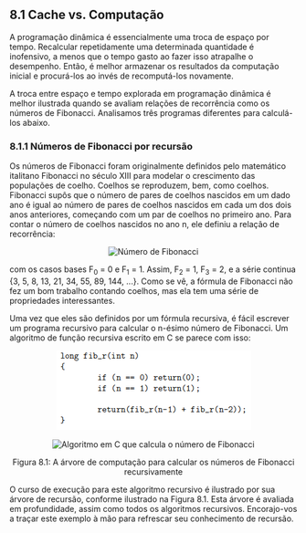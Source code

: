 ## 8.1 Cache vs. Computação

A programação dinâmica é essencialmente uma troca de espaço por tempo. Recalcular repetidamente uma determinada quantidade é inofensivo, a menos que o tempo gasto ao fazer isso atrapalhe o desempenho. Então, é melhor armazenar os resultados da computação inicial e procurá-los ao invés de recomputá-los novamente.

A troca entre espaço e tempo explorada em programação dinâmica é melhor ilustrada quando se avaliam relações de recorrência como os números de Fibonacci. Analisamos três programas diferentes para calculá-los abaixo.

### 8.1.1 Números de Fibonacci por recursão

Os números de Fibonacci foram originalmente definidos pelo matemático italitano Fibonacci no século XIII para modelar o crescimento das populações de coelho. Coelhos se reproduzem, bem, como coelhos. Fibonacci supôs que o número de pares de coelhos nascidos em um dado ano é igual ao número de pares de coelhos nascidos em cada um dos dois anos anteriores, começando com um par de coelhos no primeiro ano. Para contar o número de coelhos nascidos no ano n, ele definiu a relação de recorrência:

<p align="center"><img src="../imgs/Número_de_Fibonacci.png?raw=true" alt="Número de Fibonacci" title="Número de Fibonacci"><br></p>

com os casos bases F<sub>0</sub> = 0 e F<sub>1</sub> = 1. Assim, F<sub>2</sub> = 1, F<sub>3</sub> = 2, e a série continua {3, 5, 8, 13, 21, 34, 55, 89, 144, ...}. Como se vê, a fórmula de Fibonacci não fez um bom trabalho contando coelhos, mas ela tem uma série de propriedades interessantes.

Uma vez que eles são definidos por um fórmula recursiva, é fácil escrever um programa recursivo para calcular o n-ésimo número de Fibonacci. Um algoritmo de função recursiva escrito em C se parece com isso:

<p align="center"><img src="../imgs/Algoritmo-recusivo-que-calcula-Fibonacci.png?raw=true" alt="Algoritmo em C que calcula o número de Fibonacci" title="Algoritmo em C que calcula o número de Fibonacci"><br></p>

<p align="center"><img src="../imgs/Árvore-recursiva-para-calcular-Fibonacci.png?raw=true" alt="Algoritmo em C que calcula o número de Fibonacci" title="Árvore recursiva para calcular o número de Fibonacci"><br></p>

<p align="center"> Figura 8.1: A árvore de computação para calcular os números de Fibonacci recursivamente </p>

O curso de execução para este algoritmo recursivo é ilustrado por sua árvore de recursão, conforme ilustrado na Figura 8.1. Esta árvore é avaliada em profundidade, assim como todos os algoritmos recursivos. Encorajo-vos a traçar este exemplo à mão para refrescar seu conhecimento de recursão.



